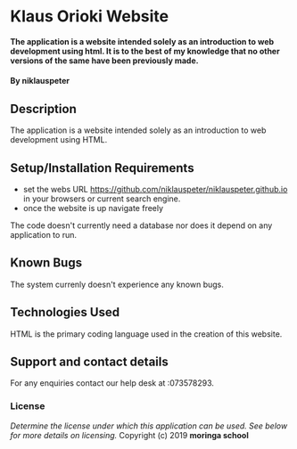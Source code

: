 # Klaus Orioki Website
#### The application is a website intended solely as an introduction to web development using html. It is to the best of my knowledge that no other versions of the same have been previously made.
#### By **niklauspeter**
## Description
The application is a website intended solely as an introduction to web development using HTML.
## Setup/Installation Requirements
* set the webs URL https://github.com/niklauspeter/niklauspeter.github.io in your browsers or current search engine.
* once the website is up navigate freely

The code doesn't currently need a database nor does it depend on any application to run.
## Known Bugs
The system currenly doesn't experience any known bugs.
## Technologies Used
HTML is the primary coding language used in the creation of this website.
## Support and contact details
For any enquiries contact our help desk at :073578293.
### License
*Determine the license under which this application can be used.  See below for more details on licensing.*
Copyright (c) 2019 **moringa school**
